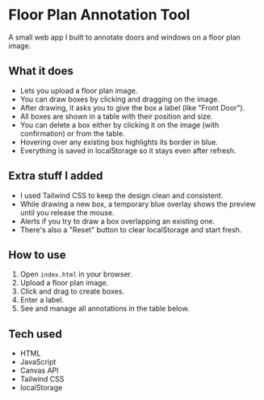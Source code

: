 # Floor Plan Annotation Tool

A small web app I built to annotate doors and windows on a floor plan image.

## What it does

- Lets you upload a floor plan image.  
- You can draw boxes by clicking and dragging on the image.  
- After drawing, it asks you to give the box a label (like "Front Door").  
- All boxes are shown in a table with their position and size.  
- You can delete a box either by clicking it on the image (with confirmation) or from the table.  
- Hovering over any existing box highlights its border in blue.  
- Everything is saved in localStorage so it stays even after refresh.

## Extra stuff I added

- I used Tailwind CSS to keep the design clean and consistent.  
- While drawing a new box, a temporary blue overlay shows the preview until you release the mouse.  
- Alerts if you try to draw a box overlapping an existing one.  
- There's also a "Reset" button to clear localStorage and start fresh.

## How to use

1. Open `index.html` in your browser.  
2. Upload a floor plan image.  
3. Click and drag to create boxes.  
4. Enter a label.  
5. See and manage all annotations in the table below.

## Tech used

- HTML  
- JavaScript  
- Canvas API  
- Tailwind CSS  
- localStorage  
